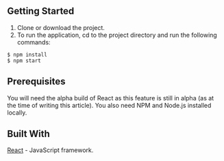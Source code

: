 ## Getting Started

1. Clone or download the project.
2. To run the application, cd to the project directory and run the following commands:

```
$ npm install
$ npm start
```

## Prerequisites

You will need the alpha build of React as this feature is still in alpha (as at the time of writing this article). You also need NPM and Node.js installed locally.

## Built With

[React]("https://reactjs.org/") - JavaScript framework.
